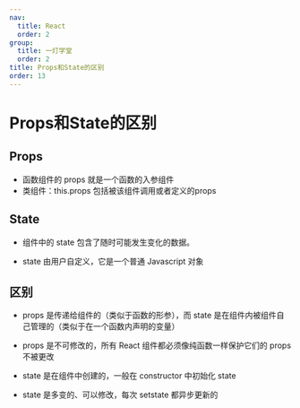 ```yaml
---
nav:
  title: React
  order: 2
group:
  title: 一灯学堂
  order: 2
title: Props和State的区别
order: 13
---
```


# Props和State的区别

## Props

- 函数组件的 props 就是一个函数的入参组件
- 类组件：this.props 包括被该组件调用或者定义的props

## State

- 组件中的 state 包含了随时可能发生变化的数据。

- state 由用户自定义，它是一个普通 Javascript 对象

## 区别

- props 是传递给组件的（类似于函数的形参），而  state 是在组件内被组件自己管理的（类似于在一个函数内声明的变量）

- props 是不可修改的，所有 React 组件都必须像纯函数一样保护它们的 props 不被更改

- state 是在组件中创建的，一般在 constructor 中初始化 state

- state 是多变的、可以修改，每次 setstate 都异步更新的